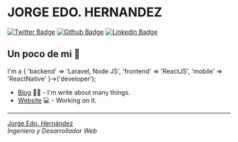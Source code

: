 # JORGE EDO. HERNANDEZ

[![Twitter Badge](https://img.shields.io/badge/-Twitter-1ca0f1?style=flat-square&labelColor=1ca0f1&logo=twitter&logoColor=white&link=https://twitter.com/jhernandezch)](https://twitter.com/jhernandezch)
[![Github Badge](https://img.shields.io/badge/-Github-000?style=flat-square&logo=Github&logoColor=white&link=https://github.com/fagnerpsantos)](https://github.com/jorgehernandezch)
[![Linkedin Badge](https://img.shields.io/badge/-LinkedIn-blue?style=flat-square&logo=Linkedin&logoColor=white&link=https://www.linkedin.com/in/fagnerpsantos/)](https://www.linkedin.com/in/jhernandezch/)



## Un poco de mi 🚀
I'm a {
   'backend' => 'Laravel, Node JS',
   'frontend' => 'ReactJS',
   'mobile' => 'ReactNative'
}->('developer');

- [Blog](https://jhernandezch.tumblr.com/) ✍🏼 - I'm write about many things.
- [Website](https://jhernandezch.com/) 💻 - Working on it.

---
[Jorge Edo. Hernández](https://github.com/jorgehernandezch)  
_Ingeniero y Desarrollador Web_
